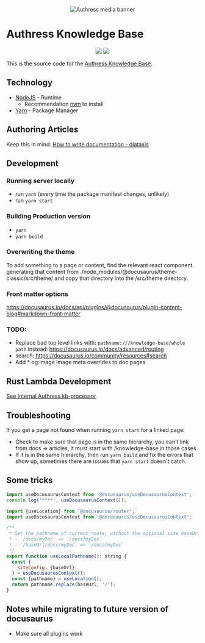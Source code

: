 <p align="center">
  <img src="https://authress.io/static/images/linkedin-banner.png" alt="Authress media banner">
</p>

# Authress Knowledge Base

<p align="center">
    <a href="./LICENSE" alt="Apache-2.0"><img src="https://img.shields.io/badge/License-Apache%202.0-blue.svg"></a>
    <a href="https://authress.io/community" alt="authress community"><img src="https://img.shields.io/badge/Community-Authress-fbaf0b.svg"></a>
</p>

This is the source code for the [Authress Knowledge Base](https://authress.io/knowledge-base/docs/category/introduction).

## Technology

* [NodeJS](https://nodejs.org/) - Runtime
  * Recommendation [nvm](https://github.com/creationix/nvm) to install
* [Yarn](https://yarnpkg.com/en/) - Package Manager

## Authoring Articles
Keep this in mind: [How to write documentation - diataxis](https://diataxis.fr/)

## Development

### Running server locally
* run `yarn` (every time the package manifest changes, unlikely)
* run `yarn start`

### Building Production version
* `yarn`
* `yarn build`

### Overwriting the theme
To add something to a page or content, find the relevant react component generating that content from ./node_modules/@docusaurus/theme-classic/src/theme/ and copy that directory into the /src/theme directory.

### Front matter options
https://docusaurus.io/docs/api/plugins/@docusaurus/plugin-content-blog#markdown-front-matter

### TODO:
* Replace bad top level links with: `pathname:///knowledge-base/whole path` instead: https://docusaurus.io/docs/advanced/routing
* search: https://docusaurus.io/community/resources#search
* Add * og:image image meta overrides to doc pages

## Rust Lambda Development
[See Internal Authress kb-processor](https://gitlab.com/rhosys/authress/kb-processor)

## Troubleshooting
If you get a page not found when running `yarn start` for a linked page:
* Check to make sure that page is in the same hierarchy, you can't link from docs => articles, it must start with /knowledge-base in those cases
* If it is in the same hierarchy, then run `yarn build` and fix the errors that show up, sometimes there are issues that `yarn start` doesn't catch.


## Some tricks

```js
import useDocusaurusContext from '@docusaurus/useDocusaurusContext';
console.log('****', useDocusaurusContext());

import {useLocation} from '@docusaurus/router';
import useDocusaurusContext from '@docusaurus/useDocusaurusContext';

/**
 * Get the pathname of current route, without the optional site baseUrl.
 * - `/docs/myDoc` => `/docs/myDoc`
 * - `/baseUrl/docs/myDoc` => `/docs/myDoc`
 */
export function useLocalPathname(): string {
  const {
    siteConfig: {baseUrl},
  } = useDocusaurusContext();
  const {pathname} = useLocation();
  return pathname.replace(baseUrl, '/');
}
```

## Notes while migrating to future version of docusaurus
* Make sure all plugins work